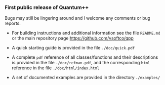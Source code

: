 ### First public release of Quantum++

Bugs may still be lingering around and I welcome any comments or bug reports.

- For building instructions and additional information see the file `README.md` or
the main repository page https://github.com/vsoftco/qpp

- A quick starting guide is provided in the file `./doc/quick.pdf` 

- A complete `pdf` reference of all classes/functions and their descriptions 
is provided in the file `./doc/refman.pdf`, 
and the corresponding `html` reference in the file `./doc/html/index.html`

- A set of documented examples are provided in the directory `./examples/`
